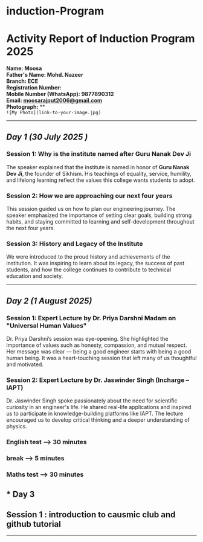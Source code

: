 # induction-Program
# Activity Report of Induction Program 2025

**Name: Moosa**  
**Father's Name: Mohd. Nazeer**  
**Branch: ECE**  
**Registration Number:**  
**Mobile Number (WhatsApp): 9877890312**  
**Email: moosarajput2006@gmail.com**  
**Photograph:** **  
`![My Photo](link-to-your-image.jpg)`  


---

## *Day 1 (30 July 2025 )*

### Session 1: Why is the institute named after Guru Nanak Dev Ji  
The speaker explained that the institute is named in honor of **Guru Nanak Dev Ji**, the founder of Sikhism. His teachings of equality, service, humility, and lifelong learning reflect the values this college wants students to adopt.

### Session 2: How we are approaching our next four years  
This session guided us on how to plan our engineering journey. The speaker emphasized the importance of setting clear goals, building strong habits, and staying committed to learning and self-development throughout the next four years.

### Session 3: History and Legacy of the Institute  
We were introduced to the proud history and achievements of the institution. It was inspiring to learn about its legacy, the success of past students, and how the college continues to contribute to technical education and society.

---

## *Day 2 (1 August 2025)*

### Session 1: Expert Lecture by Dr. Priya Darshni Madam on "Universal Human Values"  
Dr. Priya Darshni’s session was eye-opening. She highlighted the importance of values such as honesty, compassion, and mutual respect. Her message was clear — being a good engineer starts with being a good human being. It was a heart-touching session that left many of us thoughtful and motivated.

### Session 2: Expert Lecture by Dr. Jaswinder Singh (Incharge – IAPT)  
Dr. Jaswinder Singh spoke passionately about the need for scientific curiosity in an engineer's life. He shared real-life applications and inspired us to participate in knowledge-building platforms like IAPT. The lecture encouraged us to develop critical thinking and a deeper understanding of physics.


### English test --> 30 minutes 
### break --> 5 minutes 
### Maths test --> 30 minutes 




## * Day 3

## Session 1 : introduction to causmic club and github tutorial 

---


